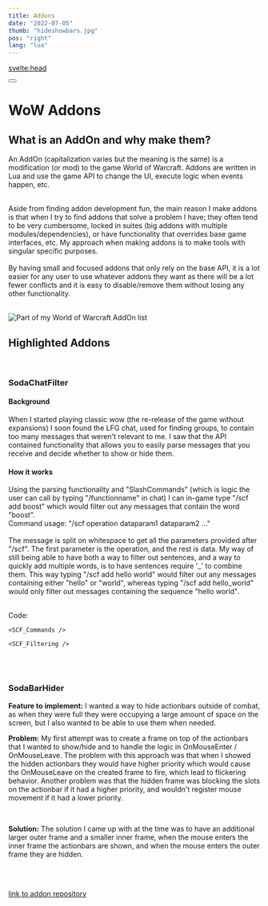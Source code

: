 ```yaml
---
title: Addons
date: "2022-07-05"
thumb: "hideshowbars.jpg"
pos: "right"
lang: "lua"
---
```


<script>
    import MDVideo from "$components/MDVideo.svelte"
    import Collapse from "$components/Collapse.svelte";
    import SCF_Filtering from "$snippets/chatfilter_filtering.md"
    import SCF_Commands from "$snippets/chatfilter_commands.md"
    import SBH_BarHider from "$snippets/barhider.md"
    import Button from "$components/Button.svelte";
</script>

<svelte:head>
<title>DavidB | AddOns</title>
</svelte:head>

<Button href="/">
</Button>

# WoW Addons

## What is an AddOn and why make them?
An AddOn (capitalization varies but the meaning is the same) is a modification (or mod) to the game World of Warcraft. Addons are written in Lua and use the game API to change the UI, execute logic when events happen, etc.  

<br>
Aside from finding addon development fun, the main reason I make addons is that when I try to find addons that solve a problem I have; they often tend to be very cumbersome, locked in suites (big addons with multiple modules/dependencies), or have functionality that overrides base game interfaces, etc. My approach when making addons is to make tools with singular specific purposes.
<br>
<br>
By having small and focused addons that only rely on the base API, it is a lot easier for any user to use whatever addons they want as there will be a lot fewer conflicts and it is easy to disable/remove them without losing any other functionality.  
<br>    
<br>

![Part of my World of Warcraft AddOn list ](/projectmedia/addons/addon_list.jpg "Part of my current AddOn list")
<br>

## Highlighted Addons
<br>

### SodaChatFilter

#### Background
When I started playing classic wow (the re-release of the game without expansions) I soon found the LFG chat, used for finding groups, to contain too many messages that weren't relevant to me. I saw that the API contained functionality that allows you to easily parse messages that you receive and decide whether to show or hide them. 
<br>

#### How it works
Using the parsing functionality and "SlashCommands" (which is logic the user can call by typing "/functionname" in chat) I can in-game type "/scf add boost" which would filter out any messages that contain the word "boost".
<br>
Command usage: "/scf operation dataparam1 dataparam2 ..."
<br>
<br>
The message is split on whitespace to get all the parameters provided after "/scf". The first parameter is the operation, and the rest is data. My way of still being able to have both a way to filter out sentences, and a way to quickly add multiple words, is to have sentences require '_' to combine them. This way typing "/scf add hello world" would filter out any messages containing either "hello" or "world", whereas typing "/scf add hello_world" would only filter out messages containing the sequence "hello world".

<br>
Code:
<Collapse title="Filter Commands Parsing">

    <SCF_Commands />
</Collapse>

<Collapse title="Filtering Behavior">

    <SCF_Filtering />
</Collapse>
<br>

<MDVideo width="1280" height="720" src="/projectmedia/addons/chatfilter.mp4" alt="video shows messages in wow chat appearing, chat filters getting added and then messages filtered appearing in yellow"/>

<br>

### SodaBarHider

**Feature to implement:** I wanted a way to hide actionbars outside of combat, as when they were full they were occupying a large amount of space on the screen, but I also wanted to be able to use them when needed.
<br>

**Problem:** My first attempt was to create a frame on top of the actionbars that I wanted to show/hide and to handle the logic in OnMouseEnter / OnMouseLeave. The problem with this approach was that when I showed the hidden actionbars they would have higher priority which would cause the OnMouseLeave on the created frame to fire, which lead to flickering behavior. Another problem was that the hidden frame was blocking the slots on the actionbar if it had a higher priority, and wouldn't register mouse movement if it had a lower priority.

<br>

**Solution:** The solution I came up with at the time was to have an additional larger outer frame and a smaller inner frame, when the mouse enters the inner frame the actionbars are shown, and when the mouse enters the outer frame they are hidden.

<Collapse title="Bar Hiding Behavior">
    <SBH_BarHider />
</Collapse>

<br>

<MDVideo width="1280" height="720" src="/projectmedia/addons/showhidebars.mp4" alt="a video showing the actionbars in wow overlaid with green rectangles, the actionbars disappearing and reappearing when the mouse enters the outer and inner rectangles"/>

<br>

[link to addon repository](https://github.com/orgs/SodaAddons/repositories)
